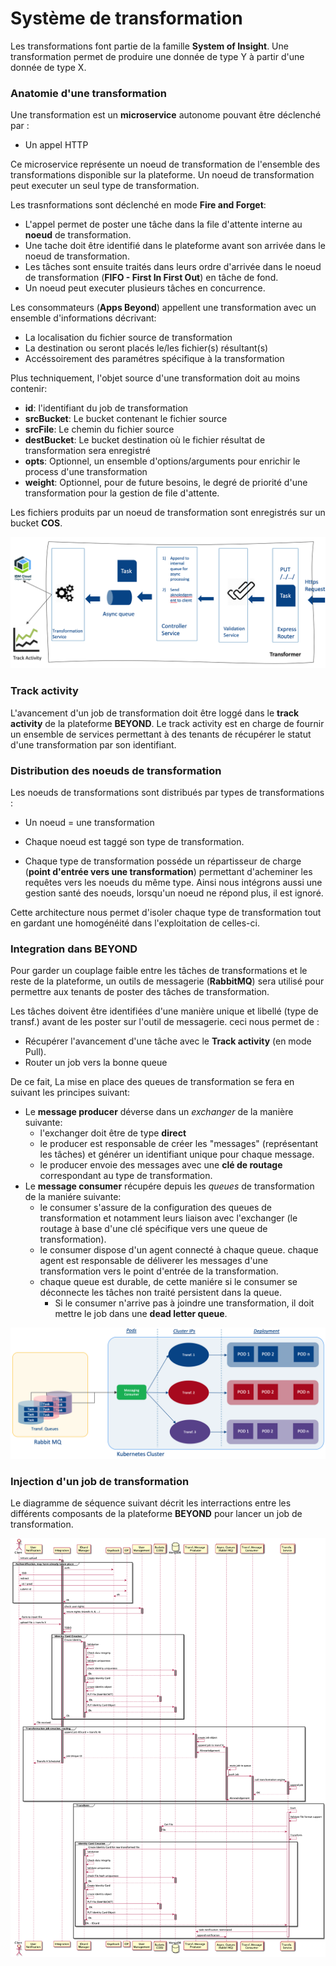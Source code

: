 # Système de transformation

Les transformations font partie de la famille **System of Insight**. Une transformation permet de produire une donnée de type Y à partir d'une donnée de type X.

### Anatomie d'une transformation

Une transformation est un **microservice** autonome pouvant être déclenché par :
 
 * Un appel HTTP

Ce microservice représente un noeud de transformation de l'ensemble des transformations disponible sur la plateforme.
Un noeud de transformation peut executer un seul type de transformation.

Les trasnformations sont déclenché en mode **Fire and Forget**:

- L'appel permet de poster une tâche dans la file d'attente interne au **noeud** de transformation.
- Une tache doit être identifié dans le plateforme avant son arrivée dans le noeud de transformation.
- Les tâches sont ensuite traités dans leurs ordre d'arrivée dans le noeud de transformation (**FIFO - First In First Out**) en tâche de fond. 
- Un noeud peut executer plusieurs tâches en concurrence.  

Les consommateurs (**Apps Beyond**) appellent une transformation avec un ensemble d'informations décrivant: 

  * La localisation du fichier source de transformation
  * La destination ou seront placés le/les fichier(s) résultant(s)
  * Accéssoirement des paramétres spécifique à la transformation

Plus techniquement, l'objet source d'une transformation doit au moins contenir:   

  - **id**: l'identifiant du job de transformation
  - **srcBucket**: Le bucket contenant le fichier source
  - **srcFile**: Le chemin du fichier source
  - **destBucket**: Le bucket destination où le fichier résultat de transformation sera enregistré
  - **opts**: Optionnel, un ensemble d'options/arguments pour enrichir le process d'une transformation 
  - **weight**: Optionnel, pour de future besoins, le degré de priorité d'une transformation pour la gestion de file d'attente.

Les fichiers produits par un noeud de transformation sont enregistrés sur un bucket **COS**.

![Architecture : vue d'ensemble](./images/0510.TransfComponentOverview.png)

### Track activity

L'avancement d'un job de transformation doit être loggé dans le **track activity** de la plateforme **BEYOND**.
Le track activity est en charge de fournir un ensemble de services permettant à des tenants de récupérer le statut d'une transformation par son identifiant.


### Distribution des noeuds de transformation

Les noeuds de transformations sont distribués par types de transformations :

  * Un noeud = une transformation

  * Chaque noeud est taggé son type de transformation.

  * Chaque type de transformation posséde un répartisseur de charge (**point d'entrée vers une transformation**) permettant d'acheminer les requêtes vers les noeuds du même type. Ainsi nous intégrons aussi une gestion santé des noeuds, lorsqu'un noeud ne répond plus, il est ignoré.

 Cette architecture nous permet d'isoler chaque type de transformation tout en gardant une homogénéité dans l'exploitation de celles-ci. 

### Integration dans BEYOND

Pour garder un couplage faible entre les tâches de transformations et le reste de la plateforme, un outils de messagerie (**RabbitMQ**) sera utilisé pour permettre aux tenants de poster des tâches de transformation. 

Les tâches doivent être identifiées d'une manière unique et libellé (type de transf.) avant de les poster sur l'outil de messagerie. ceci nous permet de :

  - Récupérer l'avancement d'une tâche avec le **Track activity** (en mode Pull).
  - Router un job vers la bonne queue

De ce fait, La mise en place des queues de transformation se fera en suivant les principes suivant:

  - Le **message producer** déverse dans un *exchanger* de la manière suivante: 
    - l'exchanger doit être de type **direct**
    - le producer est responsable de créer les "messages" (représentant les tâches) et générer un identifiant unique pour chaque message.
    - le producer envoie des messages avec une **clé de routage** correspondant au type de transformation.
  - Le **message consumer** récupére depuis les *queues* de transformation de la maniére suivante:
    - le consumer s'assure de la configuration des queues de transformation et notamment leurs liaison avec l'exchanger (le routage à base d'une clé spécifique vers une queue de transformation).  
    - le consumer dispose d'un agent connecté à chaque queue. chaque agent est responsable de déliverer les messages d'une transformation vers le point d'entrée de la transformation.
    - chaque queue est durable, de cette maniére si le consumer se déconnecte les tâches non traité persistent dans la queue.
      - Si le consumer n'arrive pas à joindre une transformation, il doit mettre le job dans une **dead letter queue**.

![Architecture : vue d'ensemble](./images/0511.TransfFlowChart.png)

### Injection d'un job de transformation 

Le diagramme de séquence suivant décrit les interractions entre les différents composants de la plateforme **BEYOND** pour lancer un job de transformation.

![Architecture : vue d'ensemble](./images/DiagramLibrary/0510.SeqIngestTransformationJob.png)
